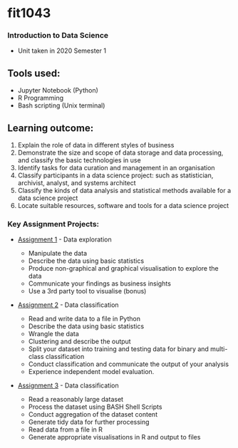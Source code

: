 # fit1043 
### Introduction to Data Science
* Unit taken in 2020 Semester 1

## Tools used:
* Jupyter Notebook (Python)
* R Programming
* Bash scripting (Unix terminal)

## Learning outcome:
1. Explain the role of data in different styles of business
2. Demonstrate the size and scope of data storage and data processing, and classify the basic technologies in use
3. Identify tasks for data curation and management in an organisation
4. Classify participants in a data science project: such as statistician, archivist, analyst, and systems architect
5. Classify the kinds of data analysis and statistical methods available for a data science project
6. Locate suitable resources, software and tools for a data science project

### Key Assignment Projects:
* [Assignment 1]() - Data exploration
  * Manipulate the data
  * Describe the data using basic statistics
  * Produce non-graphical and graphical visualisation to explore the data
  * Communicate your findings as business insights
  * Use a 3rd party tool to visualise (bonus)

* [Assignment 2]() - Data classification
  * Read and write data to a file in Python
  * Describe the data using basic statistics
  * Wrangle the data
  * Clustering and describe the output
  * Split your dataset into training and testing data for binary and multi-class classification
  * Conduct classification and communicate the output of your analysis
  * Experience independent model evaluation.

* [Assignment 3]() - Data classification
  * Read a reasonably large dataset
  * Process the dataset using BASH Shell Scripts
  * Conduct aggregation of the dataset content
  * Generate tidy data for further processing
  * Read data from a file in R
  * Generate appropriate visualisations in R and output to files
